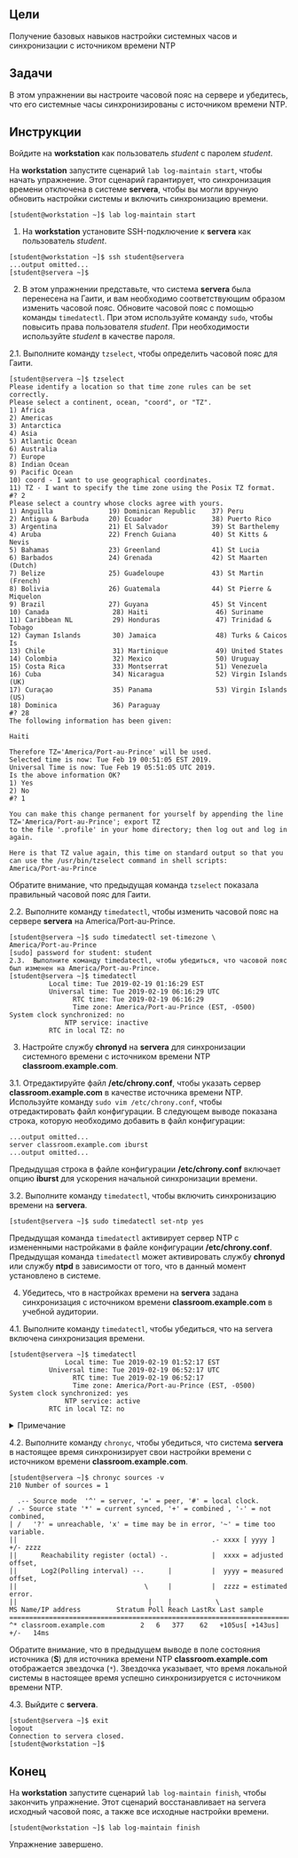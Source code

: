 ## Цели

Получение базовых навыков настройки системных часов и синхронизации с источником времени NTP

## Задачи

В этом упражнении вы настроите часовой пояс на сервере и убедитесь, что его системные часы синхронизированы с источником времени NTP.


## Инструкции

Войдите на **workstation** как пользователь *student* с паролем *student*.

На **workstation** запустите сценарий `lab log-maintain start`, чтобы начать упражнение. Этот сценарий гарантирует, что синхронизация времени отключена в системе **servera**, чтобы вы могли вручную обновить настройки системы и включить синхронизацию времени.

```
[student@workstation ~]$ lab log-maintain start
```

1.	На **workstation** установите SSH-подключение к **servera** как пользователь *student*.

  ```
  [student@workstation ~]$ ssh student@servera
  ...output omitted...
  [student@servera ~]$ 
  ```

2.	В этом упражнении представьте, что система **servera** была перенесена на Гаити, и вам необходимо соответствующим образом изменить часовой пояс. Обновите часовой пояс с помощью команды `timedatectl`. При этом используйте команду `sudo`, чтобы повысить права пользователя *student*. При необходимости используйте *student* в качестве пароля.

  2.1.	Выполните команду `tzselect`, чтобы определить часовой пояс для Гаити.

  ```
  [student@servera ~]$ tzselect
  Please identify a location so that time zone rules can be set correctly.
  Please select a continent, ocean, "coord", or "TZ".
  1) Africa
  2) Americas
  3) Antarctica
  4) Asia
  5) Atlantic Ocean
  6) Australia
  7) Europe
  8) Indian Ocean
  9) Pacific Ocean
  10) coord - I want to use geographical coordinates.
  11) TZ - I want to specify the time zone using the Posix TZ format.
  #? 2
  Please select a country whose clocks agree with yours.
  1) Anguilla              19) Dominican Republic    37) Peru
  2) Antigua & Barbuda     20) Ecuador               38) Puerto Rico
  3) Argentina             21) El Salvador           39) St Barthelemy
  4) Aruba                 22) French Guiana         40) St Kitts & Nevis
  5) Bahamas               23) Greenland             41) St Lucia
  6) Barbados              24) Grenada               42) St Maarten (Dutch)
  7) Belize                25) Guadeloupe            43) St Martin (French)
  8) Bolivia               26) Guatemala             44) St Pierre & Miquelon
  9) Brazil                27) Guyana                45) St Vincent
  10) Canada                28) Haiti                 46) Suriname
  11) Caribbean NL          29) Honduras              47) Trinidad & Tobago
  12) Cayman Islands        30) Jamaica               48) Turks & Caicos Is
  13) Chile                 31) Martinique            49) United States
  14) Colombia              32) Mexico                50) Uruguay
  15) Costa Rica            33) Montserrat            51) Venezuela
  16) Cuba                  34) Nicaragua             52) Virgin Islands (UK)
  17) Curaçao               35) Panama                53) Virgin Islands (US)
  18) Dominica              36) Paraguay
  #? 28
  The following information has been given:

  Haiti

  Therefore TZ='America/Port-au-Prince' will be used.
  Selected time is now: Tue Feb 19 00:51:05 EST 2019.
  Universal Time is now: Tue Feb 19 05:51:05 UTC 2019.
  Is the above information OK?
  1) Yes
  2) No
  #? 1

  You can make this change permanent for yourself by appending the line
  TZ='America/Port-au-Prince'; export TZ
  to the file '.profile' in your home directory; then log out and log in again.

  Here is that TZ value again, this time on standard output so that you
  can use the /usr/bin/tzselect command in shell scripts:
  America/Port-au-Prince
  ```

  Обратите внимание, что предыдущая команда `tzselect` показала правильный часовой пояс для Гаити.

  2.2.	Выполните команду `timedatectl`, чтобы изменить часовой пояс на сервере **servera** на America/Port-au-Prince.

  ```
  [student@servera ~]$ sudo timedatectl set-timezone \
  America/Port-au-Prince
  [sudo] password for student: student
  2.3.	Выполните команду timedatectl, чтобы убедиться, что часовой пояс был изменен на America/Port-au-Prince.
  [student@servera ~]$ timedatectl
            Local time: Tue 2019-02-19 01:16:29 EST
            Universal time: Tue 2019-02-19 06:16:29 UTC
                  RTC time: Tue 2019-02-19 06:16:29
                  Time zone: America/Port-au-Prince (EST, -0500)
  System clock synchronized: no
                NTP service: inactive
            RTC in local TZ: no
  ```

3.	Настройте службу **chronyd** на **servera** для синхронизации системного времени с источником времени NTP **classroom.example.com**.

  3.1.	Отредактируйте файл **/etc/chrony.conf**, чтобы указать сервер **classroom.example.com** в качестве источника времени NTP. Используйте команду `sudo vim /etc/chrony.conf`, чтобы отредактировать файл конфигурации. В следующем выводе показана строка, которую необходимо добавить в файл конфигурации:

  ```
  ...output omitted...
  server classroom.example.com iburst
  ...output omitted...
  ```

  Предыдущая строка в файле конфигурации **/etc/chrony.conf** включает опцию **iburst** для ускорения начальной синхронизации времени.

  3.2.	Выполните команду `timedatectl`, чтобы включить синхронизацию времени на **servera**.

  ```
  [student@servera ~]$ sudo timedatectl set-ntp yes
  ```

  Предыдущая команда `timedatectl` активирует сервер NTP с измененными настройками в файле конфигурации **/etc/chrony.conf**. Предыдущая команда `timedatectl` может активировать службу **chronyd** или службу **ntpd** в зависимости от того, что в данный момент установлено в системе.

4.	Убедитесь, что в настройках времени на **servera** задана синхронизация с источником времени **classroom.example.com** в учебной аудитории.

  4.1.	Выполните команду `timedatectl`, чтобы убедиться, что на servera включена синхронизация времени.

  ```
  [student@servera ~]$ timedatectl
                Local time: Tue 2019-02-19 01:52:17 EST
            Universal time: Tue 2019-02-19 06:52:17 UTC
                  RTC time: Tue 2019-02-19 06:52:17
                  Time zone: America/Port-au-Prince (EST, -0500)
  System clock synchronized: yes
                NTP service: active
            RTC in local TZ: no
  ```

  <details>
  <summary>Примечание</summary>

  Если предыдущий вывод показывает, что часы не синхронизированы, подождите две секунды и повторно выполните команду timedatectl. Для успешной синхронизации настроек времени с источником времени требуется несколько секунд.
  </details>

  4.2.	Выполните команду `chronyc`, чтобы убедиться, что система **servera** в настоящее время синхронизирует свои настройки времени с источником времени **classroom.example.com**.

  ```
  [student@servera ~]$ chronyc sources -v
  210 Number of sources = 1

    .-- Source mode  '^' = server, '=' = peer, '#' = local clock.
  / .- Source state '*' = current synced, '+' = combined , '-' = not combined,
  | /   '?' = unreachable, 'x' = time may be in error, '~' = time too variable.
  ||                                                 .- xxxx [ yyyy ] +/- zzzz
  ||      Reachability register (octal) -.           |  xxxx = adjusted offset,
  ||      Log2(Polling interval) --.      |          |  yyyy = measured offset,
  ||                                \     |          |  zzzz = estimated error.
  ||                                 |    |           \
  MS Name/IP address         Stratum Poll Reach LastRx Last sample               
  ===============================================================================
  ^* classroom.example.com         2   6   377    62   +105us[ +143us] +/-   14ms
  ```

  Обратите внимание, что в предыдущем выводе в поле состояния источника (**S**) для источника времени NTP **classroom.example.com** отображается звездочка (`*`). Звездочка указывает, что время локальной системы в настоящее время успешно синхронизируется с источником времени NTP.

  4.3.	Выйдите с **servera**.

  ```
  [student@servera ~]$ exit
  logout
  Connection to servera closed.
  [student@workstation ~]$ 
  ```

## Конец

На **workstation** запустите сценарий `lab log-maintain finish`, чтобы закончить упражнение. Этот сценарий восстанавливает на servera исходный часовой пояс, а также все исходные настройки времени.

```
[student@workstation ~]$ lab log-maintain finish
```

Упражнение завершено.



